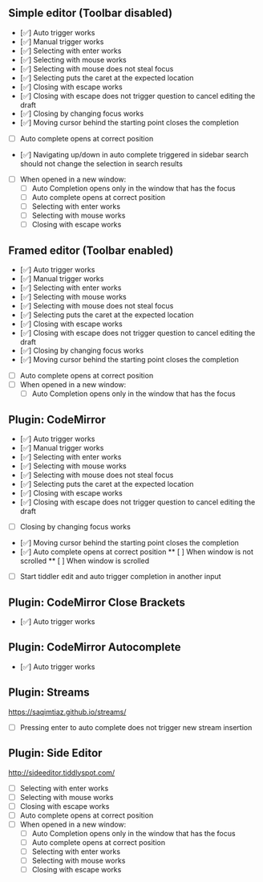 
## Simple editor (Toolbar disabled)
* [✅] Auto trigger works
* [✅] Manual trigger works
* [✅] Selecting with enter works
* [✅] Selecting with mouse works
* [✅] Selecting with mouse does not steal focus
* [✅] Selecting puts the caret at the expected location
* [✅] Closing with escape works
* [✅] Closing with escape does not trigger question to cancel editing the draft
* [✅] Closing by changing focus works
* [✅] Moving cursor behind the starting point closes the completion
* [ ] Auto complete opens at correct position
* [✅] Navigating up/down in auto complete triggered in sidebar search should not change the selection in search results
* [ ] When opened in a new window:
	* [ ] Auto Completion opens only in the window that has the focus
	* [ ] Auto complete opens at correct position
	* [ ] Selecting with enter works
	* [ ] Selecting with mouse works
	* [ ] Closing with escape works

## Framed editor (Toolbar enabled)
* [✅] Auto trigger works
* [✅] Manual trigger works
* [✅] Selecting with enter works
* [✅] Selecting with mouse works
* [✅] Selecting with mouse does not steal focus
* [✅] Selecting puts the caret at the expected location
* [✅] Closing with escape works
* [✅] Closing with escape does not trigger question to cancel editing the draft
* [✅] Closing by changing focus works
* [✅] Moving cursor behind the starting point closes the completion
* [ ] Auto complete opens at correct position
* [ ] When opened in a new window:
	* [ ] Auto Completion opens only in the window that has the focus

## Plugin: CodeMirror
* [✅] Auto trigger works
* [✅] Manual trigger works
* [✅] Selecting with enter works
* [✅] Selecting with mouse works
* [✅] Selecting with mouse does not steal focus
* [✅] Selecting puts the caret at the expected location
* [✅] Closing with escape works
* [✅] Closing with escape does not trigger question to cancel editing the draft
* [ ] Closing by changing focus works
* [✅] Moving cursor behind the starting point closes the completion
* [✅] Auto complete opens at correct position
** [ ] When window is not scrolled
** [ ] When window is scrolled
* [ ] Start tiddler edit and auto trigger completion in another input

## Plugin: CodeMirror Close Brackets
* [✅] Auto trigger works

## Plugin: CodeMirror Autocomplete
* [✅] Auto trigger works

## Plugin: Streams
https://saqimtiaz.github.io/streams/

* [ ] Pressing enter to auto complete does not trigger new stream insertion

## Plugin: Side Editor
http://sideeditor.tiddlyspot.com/

* [ ] Selecting with enter works
* [ ] Selecting with mouse works
* [ ] Closing with escape works
* [ ] Auto complete opens at correct position
* [ ] When opened in a new window:
	* [ ] Auto Completion opens only in the window that has the focus
	* [ ] Auto complete opens at correct position
	* [ ] Selecting with enter works
	* [ ] Selecting with mouse works
	* [ ] Closing with escape works